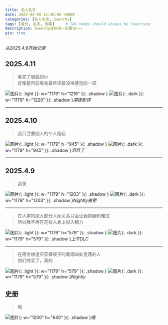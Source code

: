 ```yaml
---
title: 名人名言
date: 2025-04-09 11:38:00 +0800
categories: [名人名言, Swenchy]
tags: [备份, 名言, 档案]     # TAG names should always be lowercase
description: Swenchy说的话一定要记✍️✍️✍️
pin: true
---
```



*从2025.4.9开始记录*

## 2025.4.11

>看完了极狐的tv</br>
>好像是目前看完最终话最没啥感觉的一部

![图片](https://calcobalt.icu/files/47000/IMG_5390.jpeg){: .light }{: w="1179" h="1216" }{: .shadow }
![图片](https://calcobalt.icu/files/47000/IMG_5392.jpeg){: .dark }{: w="1179" h="1220" }{: .shadow }_深夜影评_

--------------------

## 2025.4.10

>我只注重别人的个人隐私

![图片](https://calcobalt.icu/files/47000/IMG_5371.jpeg){: .light }{: w="1179" h="945" }{: .shadow }
![图片](https://calcobalt.icu/files/47000/IMG_5372.jpeg){: .dark }{: w="1179" h="945" }{: .shadow }_泪目了_

--------------------

## 2025.4.9

>我发

![图片](https://calcobalt.icu/files/47000/IMG_5366.jpeg){: .light }{: w="1179" h="1203" }{: .shadow }
![图片](https://calcobalt.icu/files/47000/IMG_5365.jpeg){: .dark }{: w="1179" h="1203" }{: .shadow }_Nightly催更_

--------------------

>在大学的绝大部分人际关系只会让我猜疑和难过</br>
>所以我不再在这些人身上投入精力

![图片](https://calcobalt.icu/files/47000/IMG_5354.jpeg){: .light }{: w="1179" h="579" }{: .shadow }
![图片](https://calcobalt.icu/files/47000/IMG_5358.jpeg){: .dark }{: w="1179" h="579" }{: .shadow }_上午DLC_


--------------------


>在宿舍楼道只穿裤衩子叼着烟四处晃荡的人</br>
>你们帅呆了，真的

![图片](https://calcobalt.icu/files/47000/IMG_5355.jpeg){: .light }{: w="1179" h="579" }{: .shadow }
![图片](https://calcobalt.icu/files/47000/IMG_5359.jpeg){: .dark }{: w="1179" h="579" }{: .shadow }_Nightly_

## 史册

>哦

![图片](https://calcobalt.icu/files/47000/IMG_2471.jpeg){: w="1200" h="640" }{: .shadow }_哦_
